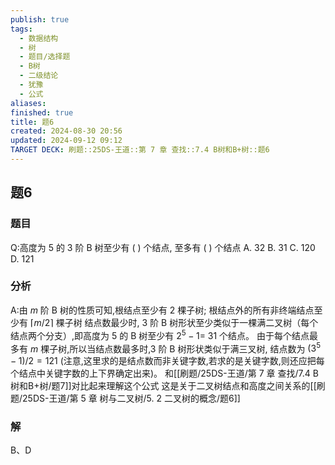 ```yaml
---
publish: true
tags:
  - 数据结构
  - 树
  - 题目/选择题
  - B树
  - 二级结论
  - 犹豫
  - 公式
aliases: 
finished: true
title: 题6
created: 2024-08-30 20:56
updated: 2024-09-12 09:12
TARGET DECK: 刷题::25DS-王道::第 7 章 查找::7.4 B树和B+树::题6
---
```

## 题6
### 题目
Q:高度为 5 的 3 阶 B 树至少有 ( ) 个结点, 至多有 ( ) 个结点
A. 32 
B. 31 
C. 120 
D. 121
### 分析
A:由 $m$ 阶 $\mathrm{B}$ 树的性质可知,根结点至少有 2 棵子树;
根结点外的所有非终端结点至少有 $\lceil m/2\rceil$ 棵子树
结点数最少时, $3$ 阶 $\mathrm{B}$ 树形状至少类似于一棵满二叉树（每个结点两个分支）,即高度为 5 的 $\mathrm{B}$ 树至少有 ${2}^{5} - 1 =$ 31 个结点。
由于每个结点最多有 $m$ 棵子树,所以当结点数最多时,3 阶 B 树形状类似于满三叉树, 结点数为 $\left( {{3}^{5} - 1}\right) /2 = {121}$ 
(注意,这里求的是结点数而非关键字数,若求的是关键字数,则还应把每个结点中关键字数的上下界确定出来)。
和[[刷题/25DS-王道/第 7 章 查找/7.4 B树和B+树/题7]]对比起来理解这个公式
这是关于二叉树结点和高度之间关系的[[刷题/25DS-王道/第 5 章 树与二叉树/5. 2 二叉树的概念/题6]]
### 解
B、D
<!--ID: 1726632849828-->



